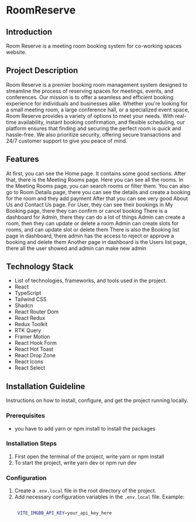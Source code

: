 

# RoomReserve

## Introduction

Room Reserve is a meeting room booking system for co-working spaces website.

## Project Description

Room Reserve is a premier booking room management system designed to streamline the process of reserving spaces for meetings, events, and conferences. Our mission is to offer a seamless and efficient booking experience for individuals and businesses alike. Whether you're looking for a small meeting room, a large conference hall, or a specialized event space, Room Reserve provides a variety of options to meet your needs. With real-time availability, instant booking confirmation, and flexible scheduling, our platform ensures that finding and securing the perfect room is quick and hassle-free. We also prioritize security, offering secure transactions and 24/7 customer support to give you peace of mind.



## Features

 At first, you can see the Home page. It contains some good sections.
 After that, there is the Meeting Rooms page. Here you can see all the rooms.
 In the Meeting Rooms page, you can search rooms or filter them.
 You can also go to Room Details page, there you can see the details and create a booking for the room and they add payment
 After that you can see very good About Us and Contact Us page.
 For User, they can see their bookings in My Booking page, there they can confirm or cancel booking
 There is a dashboard for Admin, there they can do a lot of things
 Admin can create  a room, then they can update or delete  a room
 Admin can create slots for rooms, and can update slot or delete them
 There is also the Booking list page in dashboard, there admin has the access to reject or approve a booking and delete them
 Another page in dashboard is the Users list page, there all the user showed and admin can make new admin

## Technology Stack

- List of technologies, frameworks, and tools used in the project.
- React
- TypeScript
- Tailwind CSS
- Shadcn
- React Router Dom
- React Redux
- Redux Toolkit
- RTK Query
- Framer Motion
- React Hook Form
- React Hot Toast
- React Drop Zone
- React Icons
- React Select


## Installation Guideline

Instructions on how to install, configure, and get the project running locally.

### Prerequisites

- you have to add yarn or npm install to install the packages

### Installation Steps

1. First open the terminal of the project, write yarn or npm install
2. To start the project, write yarn dev or npm run dev

### Configuration

1. Create a `.env.local` file in the root directory of the project.
2. Add necessary configuration variables in the `.env.local` file.
   Example:
   ```bash
    
    VITE_IMGBB_API_KEY=your_api_key_here
   ```


